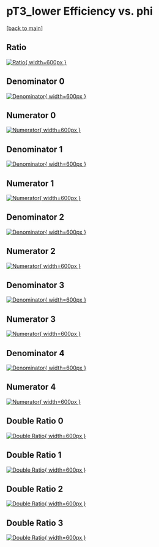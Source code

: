 # pT3_lower Efficiency vs. phi

[[back to main](./)]



## Ratio

[![Ratio](../mtv/var/pT3_lower_vtr_11_0_eff_phi.png){ width=600px }](../mtv/var/pT3_lower_vtr_11_0_eff_phi.pdf)

## Denominator 0

[![Denominator](../mtv/den/pT3_lower_vtr_11_0_eff_phi_den0.png){ width=600px }](../mtv/den/pT3_lower_vtr_11_0_eff_phi_den0.pdf)

## Numerator 0

[![Numerator](../mtv/num/pT3_lower_vtr_11_0_eff_phi_num0.png){ width=600px }](../mtv/num/pT3_lower_vtr_11_0_eff_phi_num0.pdf)

## Denominator 1

[![Denominator](../mtv/den/pT3_lower_vtr_11_0_eff_phi_den1.png){ width=600px }](../mtv/den/pT3_lower_vtr_11_0_eff_phi_den1.pdf)

## Numerator 1

[![Numerator](../mtv/num/pT3_lower_vtr_11_0_eff_phi_num1.png){ width=600px }](../mtv/num/pT3_lower_vtr_11_0_eff_phi_num1.pdf)

## Denominator 2

[![Denominator](../mtv/den/pT3_lower_vtr_11_0_eff_phi_den2.png){ width=600px }](../mtv/den/pT3_lower_vtr_11_0_eff_phi_den2.pdf)

## Numerator 2

[![Numerator](../mtv/num/pT3_lower_vtr_11_0_eff_phi_num2.png){ width=600px }](../mtv/num/pT3_lower_vtr_11_0_eff_phi_num2.pdf)

## Denominator 3

[![Denominator](../mtv/den/pT3_lower_vtr_11_0_eff_phi_den3.png){ width=600px }](../mtv/den/pT3_lower_vtr_11_0_eff_phi_den3.pdf)

## Numerator 3

[![Numerator](../mtv/num/pT3_lower_vtr_11_0_eff_phi_num3.png){ width=600px }](../mtv/num/pT3_lower_vtr_11_0_eff_phi_num3.pdf)

## Denominator 4

[![Denominator](../mtv/den/pT3_lower_vtr_11_0_eff_phi_den4.png){ width=600px }](../mtv/den/pT3_lower_vtr_11_0_eff_phi_den4.pdf)

## Numerator 4

[![Numerator](../mtv/num/pT3_lower_vtr_11_0_eff_phi_num4.png){ width=600px }](../mtv/num/pT3_lower_vtr_11_0_eff_phi_num4.pdf)

## Double Ratio 0

[![Double Ratio](../mtv/ratio/pT3_lower_vtr_11_0_eff_phi_ratio0.png){ width=600px }](../mtv/ratio/pT3_lower_vtr_11_0_eff_phi_ratio0.pdf)

## Double Ratio 1

[![Double Ratio](../mtv/ratio/pT3_lower_vtr_11_0_eff_phi_ratio1.png){ width=600px }](../mtv/ratio/pT3_lower_vtr_11_0_eff_phi_ratio1.pdf)

## Double Ratio 2

[![Double Ratio](../mtv/ratio/pT3_lower_vtr_11_0_eff_phi_ratio2.png){ width=600px }](../mtv/ratio/pT3_lower_vtr_11_0_eff_phi_ratio2.pdf)

## Double Ratio 3

[![Double Ratio](../mtv/ratio/pT3_lower_vtr_11_0_eff_phi_ratio3.png){ width=600px }](../mtv/ratio/pT3_lower_vtr_11_0_eff_phi_ratio3.pdf)

